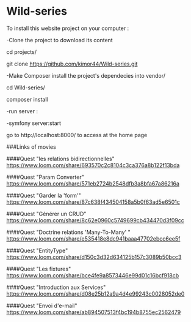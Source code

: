 # Wild-series

To install this website project on your computer :

-Clone the project to download its content

cd projects/

git clone https://github.com/kimor44/Wild-series.git

-Make Composer install the project's dependecies into vendor/

cd Wild-series/

composer install

-run server :

-symfony server:start

go to http://localhost:8000/ to access at the home page

###Links of movies 

####Quest "les relations bidirectionnelles"
https://www.loom.com/share/693570c2c8104c3ca376a8b122f13bda

####Quest "Param Converter"
https://www.loom.com/share/571eb2724b2548dfb3a8bfa67a86216a

####Quest "Garder la 'form'"
https://www.loom.com/share/87c638f434504158a5b0f63ad5e6501c

####Quest "Générer un CRUD"
https://www.loom.com/share/8c62e0960c5749699cb434470d3f09cc

####Quest "Doctrine relations 'Many-To-Many' "
https://www.loom.com/share/e535418e8dc941baaa47702ebcc6ee5f

####Quest "EntityType"
https://www.loom.com/share/d150c3d32d634125b157c3089b50bcc3

####Quest "Les fixtures"
https://www.loom.com/share/bce4fe9a8573446e99d01c16bcf918cb

####Quest "Introduction aux Services"
https://www.loom.com/share/d08e25b12a9a4d4e99243c0028052de0

####Quest "Envoi d'e-mail"
https://www.loom.com/share/ab894507513f4bc194b8755ec2562479
